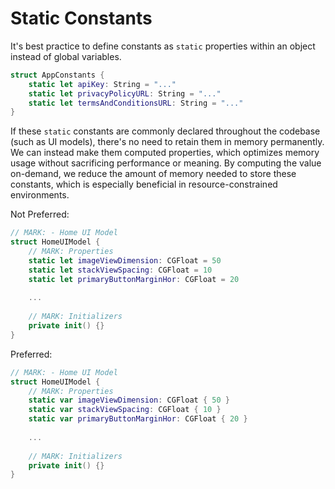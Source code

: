# Static Constants

It's best practice to define constants as `static` properties within an object instead of global variables.

```swift
struct AppConstants {
    static let apiKey: String = "..."
    static let privacyPolicyURL: String = "..."
    static let termsAndConditionsURL: String = "..."
}
```

If these `static` constants are commonly declared throughout the codebase (such as UI models), there's no need to retain them in memory permanently. We can instead make them computed properties, which optimizes memory usage without sacrificing performance or meaning. By computing the value on-demand, we reduce the amount of memory needed to store these constants, which is especially beneficial in resource-constrained environments.

Not Preferred:

```swift
// MARK: - Home UI Model
struct HomeUIModel {
    // MARK: Properties
    static let imageViewDimension: CGFloat = 50
    static let stackViewSpacing: CGFloat = 10
    static let primaryButtonMarginHor: CGFloat = 20
    
    ...
    
    // MARK: Initializers
    private init() {}
}
```

Preferred:

```swift
// MARK: - Home UI Model
struct HomeUIModel {
    // MARK: Properties
    static var imageViewDimension: CGFloat { 50 }
    static var stackViewSpacing: CGFloat { 10 }
    static var primaryButtonMarginHor: CGFloat { 20 }
    
    ...
    
    // MARK: Initializers
    private init() {}
}
```

